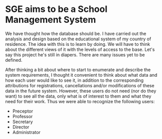 # SGE aims to be a School Management System
We have thought how the database should be. I have carried out the analysis 
and design based on the educational system of my country of residence.
The idea with this is to learn by doing. We will have to think about the 
different views of it with the levels of access to the base. Let's say 
this project he's still in diapers. There are many issues yet to be defined.

After thinking a bit about where to start to enumerate and describe the 
system requirements, I thought it convenient to think about what data and 
how each user would like to see it, in addition to the corresponding 
attributions for registrations, cancellations and/or modifications of 
these data in the future system. However, these users do not need 
(nor do they want) to see all the data, only what is of interest to 
them and what they need for their work. Thus we were able to recognize 
the following users:
- Preceptor
- Professor
- Secretary
- Director
- Administrator
